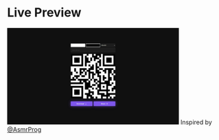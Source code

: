 # Live Preview

<img src="https://github.com/btongheng/QRCode-Generator/blob/main/screenshots/sample.png?raw=true" alt="" width="400px">
Inspired by <a href="https://www.youtube.com/@AsmrProg">@AsmrProg</a>
